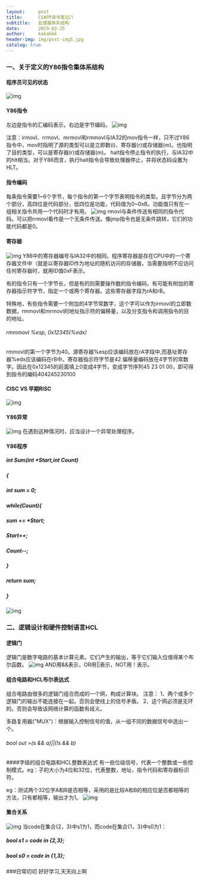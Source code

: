 ```yaml
---
layout:     post
title:      CSAPP读书笔记八
subtitle:   处理器体系结构
date:       2019-02-25
author:     kakakkk
header-img: img/post-img5.jpg
catalog: true
---
```



### 一、关于定义的Y86指令集体系结构

#### 程序员可见的状态
![img](https://github.com/kakakkk/kakakkk.github.io/raw/master/img/post-4.1.png)

#### Y86指令
左边是指令的汇编码表示，右边是字节编码。
![img](https://github.com/kakakkk/kakakkk.github.io/raw/master/img/post-4.2.png)

注意：irmovl、rrmovl、mrmovl和rmmovl与IA32的mov指令一样，只不过Y86指令中，mov时指明了源的类型可以是立即数(i)、寄存器(r)或存储器(m)。也指明了目的类型，可以是寄存器(r)或存储器(m)。
halt指令停止指令的执行，与IA32中的hlt相当。对于Y86而言，执行halt指令会导致处理器停止，并将状态码设置为HLT。

#### 指令编码
每条指令需要1~6个字节，每个指令的第一个字节表明指令的类型。且字节分为两个部分，高四位是代码部分，低四位是功能，代码值为0~0xB。功能值只有在一组相关指令共用一个代码时才有用。
![img](https://github.com/kakakkk/kakakkk.github.io/raw/master/img/post-4.3.png)
rmovl与条件传送有相同的指令代码。可以把rrmovl看作是一个无条件传送。像jmp指令也是无条件跳转，它们的功能代码都是0。

#### 寄存器
![img](https://github.com/kakakkk/kakakkk.github.io/raw/master/img/post-4.4.png)
Y86中的寄存器编号与IA32中的相同。程序寄存器是存在CPU中的一个寄存器文件中（就是以寄存器ID作为地址的随机访问的存储器，当需要指明不应访问任何寄存器时，就用ID值0xF表示。

有的指令只有一个字节长，但是有的则需要操作数的指令编码，有可能有附加的寄存器指示符字节，指定一个或两个寄存器。这些寄存器字段为rA和rB。

特殊地，有些指令需要一个附加的4字节常数字，这个字可以作为irmovl的立即数数据，rmmovl和mrmovl的地址指示符的偏移量，以及分支指令和调用指令的目的地址。

###### rmmmovl	%esp,	0x12345(%edx)
rmmovl的第一个字节为40。源寄存器%esp应该编码放在rA字段中,而基址寄存器%edx应该编码在rB中。寄存器指示符字节是42.偏移量编码放在4字节的常数字。因此在0x12345的前面填上0变成4字节，变成字节序列45 23 01 00，即可得到指令的编码404245230100

#### CISC VS 早期RISC
![img](https://github.com/kakakkk/kakakkk.github.io/raw/master/img/post-4.5.png)

#### Y86异常
![img](https://github.com/kakakkk/kakakkk.github.io/raw/master/img/post-4-5.png)
在遇到这种情况时，应当设计一个异常处理程序。

#### Y86程序
##### int Sum(int *Start,int Count)
##### {
##### 	int sum = 0;
##### 	while(Count){
##### 		sum += *Start;
##### 		Start++;
##### 		Count--;
##### 	}	
##### 	return sum;
##### }

![img](https://github.com/kakakkk/kakakkk.github.io/raw/master/img/post-4-6.png)


### 二、逻辑设计和硬件控制语言HCL
#### 逻辑门
逻辑门是数字电路的基本计算元素。它们产生的输出，等于它们输入位值得某个布尔函数。
![img](https://github.com/kakakkk/kakakkk.github.io/raw/master/img/post-4-9.png)
AND用&&表示，OR用||表示，NOT用！表示。

#### 组合电路和HCL布尔表达式
组合电路由很多的逻辑门组合而成的一个网，构成计算块。
注意：
1、两个或多个逻辑门的输出不能连接在一起。否则会使线上的信号矛盾。
2、这个网必须是无环的。否则会导致该网络计算的函数有歧义。

多路复用器("MUX")：根据输入控制信号的值，从一组不同的数据信号中选出一个。

###### bool out =(s && a)||(!s && b)

####字级的组合电路和HCL整数表达式
有一些位级信号，代表一个整数或一些控制模式。eg：子的大小为4位和32位，代表整数，地址，指令代码和寄存器标识符。

eg：测试两个32位字A和B是否相等，采用的是比较A和B的相应位是否都相等的方法，只有都相等，输出才为1。
![img](https://github.com/kakakkk/kakakkk.github.io/raw/master/img/post-4-12.png)

#### 集合关系
![img](https://github.com/kakakkk/kakakkk.github.io/raw/master/img/post-4-14.png)
当code在集合{2，3}中s1为1，而code在集合{1，3}中s0为1：
##### bool s1 = code in {2,3};
##### bool s0 = code in {1,3};


###日常叨叨
好好学习,天天向上啊
